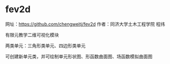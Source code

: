# fev2d

网址：https://github.com/chengweitj/fev2d
作者：同济大学土木工程学院 程纬

有限元教学二维可视化模块

两类单元：三角形类单元、四边形类单元

可创建新单元类，并可绘制单元形状图、形函数曲面图、场函数模拟曲面图
